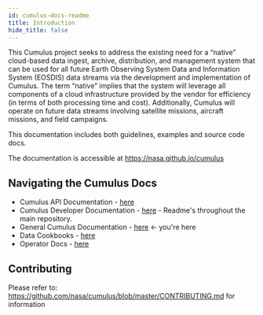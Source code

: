 ```yaml
---
id: cumulus-docs-readme
title: Introduction
hide_title: false
---
```


This Cumulus project seeks to address the existing need for a “native” cloud-based data ingest, archive, distribution, and management system that can be used for all future Earth Observing System Data and Information System (EOSDIS) data streams via the development and implementation of Cumulus. The term “native” implies that the system will leverage all components of a cloud infrastructure provided by the vendor for efficiency (in terms of both processing time and cost). Additionally, Cumulus will operate on future data streams involving satellite missions, aircraft missions, and field campaigns.

This documentation includes both guidelines, examples and source code docs.

The documentation is accessible at <https://nasa.github.io/cumulus>

## Navigating the Cumulus Docs

* Cumulus API Documentation - [here](https://nasa.github.io/cumulus-api)
* Cumulus Developer Documentation - [here](https://github.com/nasa/cumulus) - Readme's throughout the main repository.
* General Cumulus Documentation - [here](cumulus-docs-readme) <- you're here
* Data Cookbooks - [here](data-cookbooks/about-cookbooks)
* Operator Docs - [here](operator-docs/about-operator-docs)

## Contributing

Please refer to: <https://github.com/nasa/cumulus/blob/master/CONTRIBUTING.md> for information
